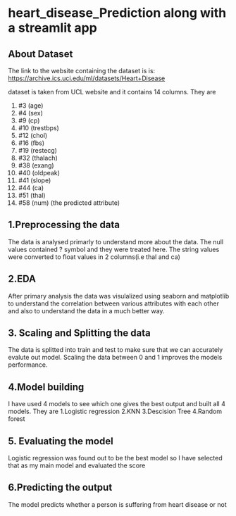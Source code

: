 # heart_disease_Prediction along with a streamlit app

## About Dataset
The link to the website containing the dataset is is: https://archive.ics.uci.edu/ml/datasets/Heart+Disease

dataset is taken from UCL website and it contains 14 columns.
They are
1. #3 (age)
2. #4 (sex)
3. #9 (cp)
4. #10 (trestbps)
5. #12 (chol)
6. #16 (fbs)
7. #19 (restecg)
8. #32 (thalach)
9. #38 (exang)
10. #40 (oldpeak)
11. #41 (slope)
12. #44 (ca)
13. #51 (thal)
14. #58 (num) (the predicted attribute)

## 1.Preprocessing the data

The data is analysed primarly to understand more about the data. The null values contained ? symbol and they were treated here. The string values were converted to float values in 2 columns(i.e thal and ca)

## 2.EDA

After primary analysis the data was visulalized using seaborn and matplotlib to understand the correlation between various attributes with each other and also to understand the data in a much better way.

## 3. Scaling and Splitting the data

The data is splitted into train and test to make sure that we can accurately evalute out model.
Scaling the data between 0 and 1 improves the models performance.

## 4.Model building
I have used 4 models to see which one gives the best output and built all 4 models. They are
 1.Logistic regression
 2.KNN
 3.Descision Tree
 4.Random forest 
 
 ## 5. Evaluating the model
 
 Logistic regression was found out to be the best model so I have selected that as my main model and evaluated the score
 
 ## 6.Predicting the output
 
 The model predicts whether a person is suffering from heart disease or not
 
